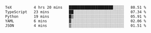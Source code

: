 <!--START_SECTION:waka-->

```txt
TeX          4 hrs 20 mins   ████████████████████░░░░░   80.51 %
TypeScript   23 mins         ██░░░░░░░░░░░░░░░░░░░░░░░   07.34 %
Python       19 mins         █▒░░░░░░░░░░░░░░░░░░░░░░░   05.91 %
YAML         6 mins          ▓░░░░░░░░░░░░░░░░░░░░░░░░   02.06 %
JSON         4 mins          ▒░░░░░░░░░░░░░░░░░░░░░░░░   01.51 %
```

<!--END_SECTION:waka-->
